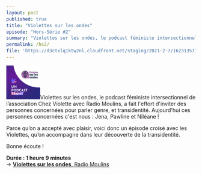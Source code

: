 ```yaml
---
layout: post
published: true
title: "Violettes sur les ondes"
episode: "Hors-Série #2"
summary: "Violettes sur les ondes, le podcast féministe intersectionnel, a fait l'effort d'inviter des personnes concernées pour parler genre, et transidentité. Aujourd'hui ces personnes concernées c'est nous !"
permalink: /hs2/
file: 'https://d3ctxlq1ktw2nl.cloudfront.net/staging/2021-2-7/162313577-44100-2-4858ea41132.m4a'
---
```

<p><img src="/images/CoverViolettes.png" class="align right" style="width:90px;">Violettes sur les ondes, le podcast féministe intersectionnel de l’association Chez Violette avec Radio Moulins, a fait l'effort d'inviter des personnes concernées pour parler genre, et transidentité. Aujourd'hui ces personnes concernées c'est nous : Jena, Pawline et Niléane !</p>

<!--more-->

<p>Parce qu’on a accepté avec plaisir, voici donc un épisode croisé avec les Violettes, qu’on accompagne dans leur découverte de la transidentité.</p>
<p>Bonne écoute !</p>
<p><strong>Durée : 1 heure 9 minutes</strong><br>
→ <a href="https://radiomoulins.org/site/radio-show/violettes-sur-les-ondes/"><strong>Violettes sur les ondes</strong>, Radio Moulins</a></p>
